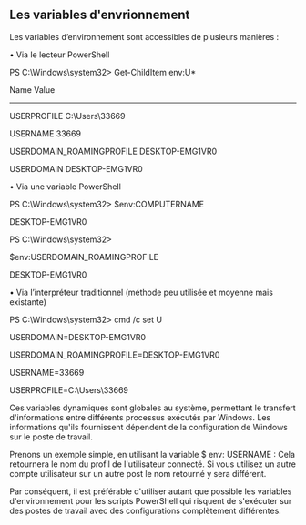 ## Les variables d'envrionnement 

Les variables d’environnement sont accessibles de plusieurs manières : 

 

• Via le lecteur PowerShell 


PS C:\Windows\system32> Get-ChildItem env:U* 
  

Name                           Value 

----                           ----- 

USERPROFILE                    C:\Users\33669 

USERNAME                       33669 

USERDOMAIN_ROAMINGPROFILE      DESKTOP-EMG1VR0 

USERDOMAIN                     DESKTOP-EMG1VR0 

 

• Via une variable PowerShell 


PS C:\Windows\system32> $env:COMPUTERNAME 

DESKTOP-EMG1VR0 

PS C:\Windows\system32> 

 $env:USERDOMAIN_ROAMINGPROFILE                                                                  

 DESKTOP-EMG1VR0 

 

• Via l’interpréteur traditionnel (méthode peu utilisée et moyenne mais existante) 




PS C:\Windows\system32> cmd /c set U 

USERDOMAIN=DESKTOP-EMG1VR0 

USERDOMAIN_ROAMINGPROFILE=DESKTOP-EMG1VR0 

USERNAME=33669 

USERPROFILE=C:\Users\33669 

 


Ces variables dynamiques sont globales au système, permettant le transfert d'informations entre différents processus exécutés par Windows. Les informations qu'ils fournissent dépendent de la configuration de Windows sur le poste de travail. 

Prenons un exemple simple, en utilisant la variable $ env: USERNAME : Cela retournera le nom du profil de l'utilisateur connecté. Si vous utilisez un autre compte utilisateur sur un autre post le nom retourné y sera différent. 

Par conséquent, il est préférable d'utiliser autant que possible les variables d'environnement pour les scripts PowerShell qui risquent de s'exécuter sur des postes de travail avec des configurations complètement différentes. 

